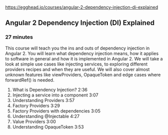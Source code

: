   https://egghead.io/courses/angular-2-dependency-injection-di-explained

  ## Angular 2 Dependency Injection (DI) Explained
  ### 27 minutes
  
  This course will teach you the ins and outs of dependency injection in Angular 2. You will learn what dependency injection means, how it applies to software in general and how it is implemented in Angular 2. We will take a look at simple use cases like injecting services, to exploring different providers recipes and when they are useful. We will also cover almost unknown features like viewProviders, OpaqueToken and edge cases where forwardRef() is needed.

1. What is Dependency Injection? 2:36
2. Injecting a service into a component 3:07
3. Understanding Providers 3:57
4. Factory Providers 3:29
5. Factory Providers with dependencies 3:05
6. Understanding @Injectable 4:27
7. Value Providers 3:00
8. Understanding OpaqueToken 3:53
